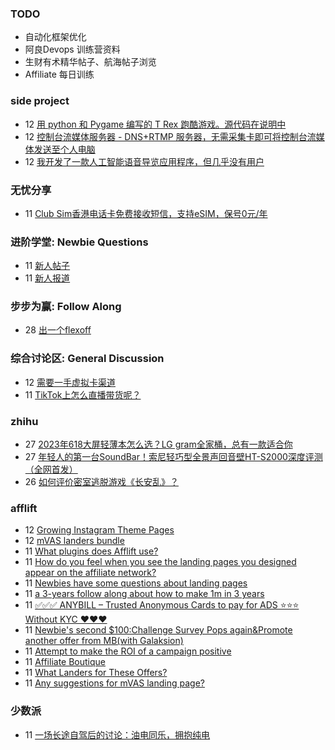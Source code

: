 ### TODO
-  自动化框架优化
-  阿良Devops 训练营资料
-  生财有术精华帖子、航海帖子浏览
-  Affiliate 每日训练

### side project
<!-- sideproject:START -->
-  12 [用 python 和 Pygame 编写的 T Rex 跑酷游戏。源代码在说明中](https://www.youtube.com/watch?v=pZySIXSelCA)
-  12 [控制台流媒体服务器 - DNS+RTMP 服务器，无需采集卡即可将控制台流媒体发送至个人电脑](https://github.com/Aioros/console-streaming-server)
-  12 [我开发了一款人工智能语音导览应用程序，但几乎没有用户](https://www.reddit.com/r/SideProject/comments/18gpp0e/ive_built_an_ai_audio_tour_app_but_have_almost_no/)<!-- sideproject:END -->


### 无忧分享
<!-- ruyo:START -->
-  11 [Club Sim香港电话卡免费接收短信，支持eSIM，保号0元/年](https://51.ruyo.net/18628.html)<!-- ruyo:END -->

### 进阶学堂: Newbie Questions
<!-- advertcn1:START -->
-  11 [新人帖子](https://www.advertcn.com/thread-114974-1-1.html)
-  11 [新人报道](https://www.advertcn.com/thread-114969-1-1.html)<!-- advertcn1:END -->

### 步步为赢: Follow Along
<!-- advertcn2:START -->
-  28 [出一个flexoff](https://www.advertcn.com/thread-114847-1-1.html)<!-- advertcn2:END -->

### 综合讨论区: General Discussion
<!-- advertcn3:START -->
-  12 [需要一手虚拟卡渠道](https://www.advertcn.com/thread-114978-1-1.html)
-  11 [TikTok上怎么直播带货呢？](https://www.advertcn.com/thread-114971-1-1.html)<!-- advertcn3:END -->


### zhihu
<!-- zhihu:START -->
-  27 [2023年618大屏轻薄本怎么选？LG gram全家桶，总有一款适合你](http://zhuanlan.zhihu.com/p/632641888?utm_campaign=rss&utm_medium=rss&utm_source=rss&utm_content=title)
-  27 [年轻人的第一台SoundBar！索尼轻巧型全景声回音壁HT-S2000深度评测（全网首发）](http://zhuanlan.zhihu.com/p/630990296?utm_campaign=rss&utm_medium=rss&utm_source=rss&utm_content=title)
-  26 [如何评价密室逃脱游戏《长安乱》？](http://www.zhihu.com/question/563950552/answer/3045961312?utm_campaign=rss&utm_medium=rss&utm_source=rss&utm_content=title)<!-- zhihu:END -->

### afflift
<!-- afflift:START -->
-  12 [Growing Instagram Theme Pages](https://afflift.com/f/threads/growing-instagram-theme-pages.12406/)
-  12 [mVAS landers bundle](https://afflift.com/f/threads/mvas-landers-bundle.12774/)
-  11 [What plugins does Afflift use?](https://afflift.com/f/threads/what-plugins-does-afflift-use.13101/)
-  11 [How do you feel when you see the landing pages you designed appear on the affiliate network?](https://afflift.com/f/threads/how-do-you-feel-when-you-see-the-landing-pages-you-designed-appear-on-the-affiliate-network.12799/)
-  11 [Newbies have some questions about landing pages](https://afflift.com/f/threads/newbies-have-some-questions-about-landing-pages.13105/)
-  11 [a 3-years follow along about how to make 1m in 3 years](https://afflift.com/f/threads/a-3-years-follow-along-about-how-to-make-1m-in-3-years.13070/)
-  11 [✅✅✅ ANYBILL – Trusted Anonymous Cards to pay for ADS ⭐️⭐️⭐️ Without KYC ❤️❤️❤️](https://afflift.com/f/threads/%E2%9C%85%E2%9C%85%E2%9C%85-anybill-%E2%80%93-trusted-anonymous-cards-to-pay-for-ads-%E2%AD%90%EF%B8%8F%E2%AD%90%EF%B8%8F%E2%AD%90%EF%B8%8F-without-kyc-%E2%9D%A4%EF%B8%8F%E2%9D%A4%EF%B8%8F%E2%9D%A4%EF%B8%8F.11204/)
-  11 [Newbie&#39;s second $100:Challenge Survey Pops again&amp;Promote another offer from MB&lpar;with Galaksion&rpar;](https://afflift.com/f/threads/newbies-second-100-challenge-survey-pops-again-promote-another-offer-from-mb-with-galaksion.13010/)
-  11 [Attempt to make the ROI of a campaign positive](https://afflift.com/f/threads/attempt-to-make-the-roi-of-a-campaign-positive.11803/)
-  11 [Affiliate Boutique](https://afflift.com/f/threads/affiliate-boutique.8028/)
-  11 [What Landers for These Offers?](https://afflift.com/f/threads/what-landers-for-these-offers.12644/)
-  11 [Any suggestions for mVAS landing page?](https://afflift.com/f/threads/any-suggestions-for-mvas-landing-page.12932/)<!-- afflift:END -->

### 少数派
<!-- sspai:START -->
-  11 [一场长途自驾后的讨论：油电同乐，拥抱纯电](https://sspai.com/post/88715)<!-- sspai:END -->
